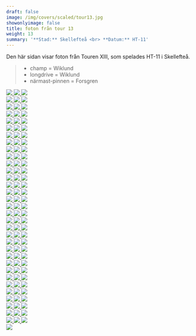 ```yaml
---  
draft: false  
image: /img/covers/scaled/tour13.jpg  
showonlyimage: false  
title: foton från tour 13  
weight: 13  
summary: '**Stad:** Skellefteå <br> **Datum:** HT-11'  
---
```


Den här sidan visar foton från Touren XIII, som spelades HT-11 i
Skellefteå.

> -   champ = Wiklund  
> -   longdrive = Wiklund  
> -   närmast-pinnen = Forsgren

<div class="col-md-8"> <div class="row">  
<a href="/img/tour13/scaled/001.JPG" data-toggle="lightbox" data-gallery="example-gallery" class="col-sm-4">
<img src="/img/tour13/thumbs/001.JPG" class="img-fluid"> </a>  
<a href="/img/tour13/scaled/002.JPG" data-toggle="lightbox" data-gallery="example-gallery" class="col-sm-4">
<img src="/img/tour13/thumbs/002.JPG" class="img-fluid"> </a>  
<a href="/img/tour13/scaled/003.JPG" data-toggle="lightbox" data-gallery="example-gallery" class="col-sm-4">
<img src="/img/tour13/thumbs/003.JPG" class="img-fluid"> </a> </div>
<div class="row">  
<a href="/img/tour13/scaled/004.JPG" data-toggle="lightbox" data-gallery="example-gallery" class="col-sm-4">
<img src="/img/tour13/thumbs/004.JPG" class="img-fluid"> </a>  
<a href="/img/tour13/scaled/005.JPG" data-toggle="lightbox" data-gallery="example-gallery" class="col-sm-4">
<img src="/img/tour13/thumbs/005.JPG" class="img-fluid"> </a>  
<a href="/img/tour13/scaled/006.JPG" data-toggle="lightbox" data-gallery="example-gallery" class="col-sm-4">
<img src="/img/tour13/thumbs/006.JPG" class="img-fluid"> </a> </div>
<div class="row">  
<a href="/img/tour13/scaled/007.JPG" data-toggle="lightbox" data-gallery="example-gallery" class="col-sm-4">
<img src="/img/tour13/thumbs/007.JPG" class="img-fluid"> </a>  
<a href="/img/tour13/scaled/008.JPG" data-toggle="lightbox" data-gallery="example-gallery" class="col-sm-4">
<img src="/img/tour13/thumbs/008.JPG" class="img-fluid"> </a>  
<a href="/img/tour13/scaled/009.JPG" data-toggle="lightbox" data-gallery="example-gallery" class="col-sm-4">
<img src="/img/tour13/thumbs/009.JPG" class="img-fluid"> </a> </div>
<div class="row">  
<a href="/img/tour13/scaled/010.JPG" data-toggle="lightbox" data-gallery="example-gallery" class="col-sm-4">
<img src="/img/tour13/thumbs/010.JPG" class="img-fluid"> </a>  
<a href="/img/tour13/scaled/011.JPG" data-toggle="lightbox" data-gallery="example-gallery" class="col-sm-4">
<img src="/img/tour13/thumbs/011.JPG" class="img-fluid"> </a>  
<a href="/img/tour13/scaled/012.JPG" data-toggle="lightbox" data-gallery="example-gallery" class="col-sm-4">
<img src="/img/tour13/thumbs/012.JPG" class="img-fluid"> </a> </div>
<div class="row">  
<a href="/img/tour13/scaled/013.JPG" data-toggle="lightbox" data-gallery="example-gallery" class="col-sm-4">
<img src="/img/tour13/thumbs/013.JPG" class="img-fluid"> </a>  
<a href="/img/tour13/scaled/014.JPG" data-toggle="lightbox" data-gallery="example-gallery" class="col-sm-4">
<img src="/img/tour13/thumbs/014.JPG" class="img-fluid"> </a>  
<a href="/img/tour13/scaled/015.JPG" data-toggle="lightbox" data-gallery="example-gallery" class="col-sm-4">
<img src="/img/tour13/thumbs/015.JPG" class="img-fluid"> </a> </div>
<div class="row">  
<a href="/img/tour13/scaled/016.JPG" data-toggle="lightbox" data-gallery="example-gallery" class="col-sm-4">
<img src="/img/tour13/thumbs/016.JPG" class="img-fluid"> </a>  
<a href="/img/tour13/scaled/017.JPG" data-toggle="lightbox" data-gallery="example-gallery" class="col-sm-4">
<img src="/img/tour13/thumbs/017.JPG" class="img-fluid"> </a>  
<a href="/img/tour13/scaled/018.JPG" data-toggle="lightbox" data-gallery="example-gallery" class="col-sm-4">
<img src="/img/tour13/thumbs/018.JPG" class="img-fluid"> </a> </div>
<div class="row">  
<a href="/img/tour13/scaled/019.JPG" data-toggle="lightbox" data-gallery="example-gallery" class="col-sm-4">
<img src="/img/tour13/thumbs/019.JPG" class="img-fluid"> </a>  
<a href="/img/tour13/scaled/020.JPG" data-toggle="lightbox" data-gallery="example-gallery" class="col-sm-4">
<img src="/img/tour13/thumbs/020.JPG" class="img-fluid"> </a>  
<a href="/img/tour13/scaled/021.JPG" data-toggle="lightbox" data-gallery="example-gallery" class="col-sm-4">
<img src="/img/tour13/thumbs/021.JPG" class="img-fluid"> </a> </div>
<div class="row">  
<a href="/img/tour13/scaled/022.JPG" data-toggle="lightbox" data-gallery="example-gallery" class="col-sm-4">
<img src="/img/tour13/thumbs/022.JPG" class="img-fluid"> </a>  
<a href="/img/tour13/scaled/023.JPG" data-toggle="lightbox" data-gallery="example-gallery" class="col-sm-4">
<img src="/img/tour13/thumbs/023.JPG" class="img-fluid"> </a>  
<a href="/img/tour13/scaled/024.JPG" data-toggle="lightbox" data-gallery="example-gallery" class="col-sm-4">
<img src="/img/tour13/thumbs/024.JPG" class="img-fluid"> </a> </div>
<div class="row">  
<a href="/img/tour13/scaled/025.JPG" data-toggle="lightbox" data-gallery="example-gallery" class="col-sm-4">
<img src="/img/tour13/thumbs/025.JPG" class="img-fluid"> </a>  
<a href="/img/tour13/scaled/026.JPG" data-toggle="lightbox" data-gallery="example-gallery" class="col-sm-4">
<img src="/img/tour13/thumbs/026.JPG" class="img-fluid"> </a>  
<a href="/img/tour13/scaled/027.JPG" data-toggle="lightbox" data-gallery="example-gallery" class="col-sm-4">
<img src="/img/tour13/thumbs/027.JPG" class="img-fluid"> </a> </div>
<div class="row">  
<a href="/img/tour13/scaled/028.JPG" data-toggle="lightbox" data-gallery="example-gallery" class="col-sm-4">
<img src="/img/tour13/thumbs/028.JPG" class="img-fluid"> </a>  
<a href="/img/tour13/scaled/029.JPG" data-toggle="lightbox" data-gallery="example-gallery" class="col-sm-4">
<img src="/img/tour13/thumbs/029.JPG" class="img-fluid"> </a>  
<a href="/img/tour13/scaled/030.JPG" data-toggle="lightbox" data-gallery="example-gallery" class="col-sm-4">
<img src="/img/tour13/thumbs/030.JPG" class="img-fluid"> </a> </div>
<div class="row">  
<a href="/img/tour13/scaled/031.JPG" data-toggle="lightbox" data-gallery="example-gallery" class="col-sm-4">
<img src="/img/tour13/thumbs/031.JPG" class="img-fluid"> </a>  
<a href="/img/tour13/scaled/032.JPG" data-toggle="lightbox" data-gallery="example-gallery" class="col-sm-4">
<img src="/img/tour13/thumbs/032.JPG" class="img-fluid"> </a>  
<a href="/img/tour13/scaled/033.JPG" data-toggle="lightbox" data-gallery="example-gallery" class="col-sm-4">
<img src="/img/tour13/thumbs/033.JPG" class="img-fluid"> </a> </div>
<div class="row">  
<a href="/img/tour13/scaled/034.JPG" data-toggle="lightbox" data-gallery="example-gallery" class="col-sm-4">
<img src="/img/tour13/thumbs/034.JPG" class="img-fluid"> </a>  
<a href="/img/tour13/scaled/035.JPG" data-toggle="lightbox" data-gallery="example-gallery" class="col-sm-4">
<img src="/img/tour13/thumbs/035.JPG" class="img-fluid"> </a>  
<a href="/img/tour13/scaled/036.JPG" data-toggle="lightbox" data-gallery="example-gallery" class="col-sm-4">
<img src="/img/tour13/thumbs/036.JPG" class="img-fluid"> </a> </div>
<div class="row">  
<a href="/img/tour13/scaled/037.JPG" data-toggle="lightbox" data-gallery="example-gallery" class="col-sm-4">
<img src="/img/tour13/thumbs/037.JPG" class="img-fluid"> </a>  
<a href="/img/tour13/scaled/038.JPG" data-toggle="lightbox" data-gallery="example-gallery" class="col-sm-4">
<img src="/img/tour13/thumbs/038.JPG" class="img-fluid"> </a>  
<a href="/img/tour13/scaled/039.JPG" data-toggle="lightbox" data-gallery="example-gallery" class="col-sm-4">
<img src="/img/tour13/thumbs/039.JPG" class="img-fluid"> </a> </div>
<div class="row">  
<a href="/img/tour13/scaled/040.JPG" data-toggle="lightbox" data-gallery="example-gallery" class="col-sm-4">
<img src="/img/tour13/thumbs/040.JPG" class="img-fluid"> </a>  
<a href="/img/tour13/scaled/041.JPG" data-toggle="lightbox" data-gallery="example-gallery" class="col-sm-4">
<img src="/img/tour13/thumbs/041.JPG" class="img-fluid"> </a>  
<a href="/img/tour13/scaled/042.JPG" data-toggle="lightbox" data-gallery="example-gallery" class="col-sm-4">
<img src="/img/tour13/thumbs/042.JPG" class="img-fluid"> </a> </div>
<div class="row">  
<a href="/img/tour13/scaled/043.JPG" data-toggle="lightbox" data-gallery="example-gallery" class="col-sm-4">
<img src="/img/tour13/thumbs/043.JPG" class="img-fluid"> </a>  
<a href="/img/tour13/scaled/044.JPG" data-toggle="lightbox" data-gallery="example-gallery" class="col-sm-4">
<img src="/img/tour13/thumbs/044.JPG" class="img-fluid"> </a>  
<a href="/img/tour13/scaled/045.JPG" data-toggle="lightbox" data-gallery="example-gallery" class="col-sm-4">
<img src="/img/tour13/thumbs/045.JPG" class="img-fluid"> </a> </div>
<div class="row">  
<a href="/img/tour13/scaled/046.JPG" data-toggle="lightbox" data-gallery="example-gallery" class="col-sm-4">
<img src="/img/tour13/thumbs/046.JPG" class="img-fluid"> </a>  
<a href="/img/tour13/scaled/047.JPG" data-toggle="lightbox" data-gallery="example-gallery" class="col-sm-4">
<img src="/img/tour13/thumbs/047.JPG" class="img-fluid"> </a>  
<a href="/img/tour13/scaled/048.JPG" data-toggle="lightbox" data-gallery="example-gallery" class="col-sm-4">
<img src="/img/tour13/thumbs/048.JPG" class="img-fluid"> </a> </div>
<div class="row">  
<a href="/img/tour13/scaled/049.JPG" data-toggle="lightbox" data-gallery="example-gallery" class="col-sm-4">
<img src="/img/tour13/thumbs/049.JPG" class="img-fluid"> </a>  
<a href="/img/tour13/scaled/050.JPG" data-toggle="lightbox" data-gallery="example-gallery" class="col-sm-4">
<img src="/img/tour13/thumbs/050.JPG" class="img-fluid"> </a>  
<a href="/img/tour13/scaled/051.JPG" data-toggle="lightbox" data-gallery="example-gallery" class="col-sm-4">
<img src="/img/tour13/thumbs/051.JPG" class="img-fluid"> </a> </div>
<div class="row">  
<a href="/img/tour13/scaled/052.JPG" data-toggle="lightbox" data-gallery="example-gallery" class="col-sm-4">
<img src="/img/tour13/thumbs/052.JPG" class="img-fluid"> </a>  
<a href="/img/tour13/scaled/053.JPG" data-toggle="lightbox" data-gallery="example-gallery" class="col-sm-4">
<img src="/img/tour13/thumbs/053.JPG" class="img-fluid"> </a>  
<a href="/img/tour13/scaled/054.JPG" data-toggle="lightbox" data-gallery="example-gallery" class="col-sm-4">
<img src="/img/tour13/thumbs/054.JPG" class="img-fluid"> </a> </div>
<div class="row">  
<a href="/img/tour13/scaled/055.JPG" data-toggle="lightbox" data-gallery="example-gallery" class="col-sm-4">
<img src="/img/tour13/thumbs/055.JPG" class="img-fluid"> </a>  
<a href="/img/tour13/scaled/056.JPG" data-toggle="lightbox" data-gallery="example-gallery" class="col-sm-4">
<img src="/img/tour13/thumbs/056.JPG" class="img-fluid"> </a>  
<a href="/img/tour13/scaled/057.JPG" data-toggle="lightbox" data-gallery="example-gallery" class="col-sm-4">
<img src="/img/tour13/thumbs/057.JPG" class="img-fluid"> </a> </div>
<div class="row">  
<a href="/img/tour13/scaled/058.JPG" data-toggle="lightbox" data-gallery="example-gallery" class="col-sm-4">
<img src="/img/tour13/thumbs/058.JPG" class="img-fluid"> </a>  
<a href="/img/tour13/scaled/059.JPG" data-toggle="lightbox" data-gallery="example-gallery" class="col-sm-4">
<img src="/img/tour13/thumbs/059.JPG" class="img-fluid"> </a>  
<a href="/img/tour13/scaled/060.JPG" data-toggle="lightbox" data-gallery="example-gallery" class="col-sm-4">
<img src="/img/tour13/thumbs/060.JPG" class="img-fluid"> </a> </div>
<div class="row">  
<a href="/img/tour13/scaled/061.JPG" data-toggle="lightbox" data-gallery="example-gallery" class="col-sm-4">
<img src="/img/tour13/thumbs/061.JPG" class="img-fluid"> </a>  
<a href="/img/tour13/scaled/062.JPG" data-toggle="lightbox" data-gallery="example-gallery" class="col-sm-4">
<img src="/img/tour13/thumbs/062.JPG" class="img-fluid"> </a>  
<a href="/img/tour13/scaled/063.JPG" data-toggle="lightbox" data-gallery="example-gallery" class="col-sm-4">
<img src="/img/tour13/thumbs/063.JPG" class="img-fluid"> </a> </div>
<div class="row">  
<a href="/img/tour13/scaled/064.JPG" data-toggle="lightbox" data-gallery="example-gallery" class="col-sm-4">
<img src="/img/tour13/thumbs/064.JPG" class="img-fluid"> </a>  
<a href="/img/tour13/scaled/065.JPG" data-toggle="lightbox" data-gallery="example-gallery" class="col-sm-4">
<img src="/img/tour13/thumbs/065.JPG" class="img-fluid"> </a>  
<a href="/img/tour13/scaled/066.JPG" data-toggle="lightbox" data-gallery="example-gallery" class="col-sm-4">
<img src="/img/tour13/thumbs/066.JPG" class="img-fluid"> </a> </div>
<div class="row">  
<a href="/img/tour13/scaled/067.JPG" data-toggle="lightbox" data-gallery="example-gallery" class="col-sm-4">
<img src="/img/tour13/thumbs/067.JPG" class="img-fluid"> </a>  
<a href="/img/tour13/scaled/068.JPG" data-toggle="lightbox" data-gallery="example-gallery" class="col-sm-4">
<img src="/img/tour13/thumbs/068.JPG" class="img-fluid"> </a>  
<a href="/img/tour13/scaled/069.JPG" data-toggle="lightbox" data-gallery="example-gallery" class="col-sm-4">
<img src="/img/tour13/thumbs/069.JPG" class="img-fluid"> </a> </div>
<div class="row">  
<a href="/img/tour13/scaled/070.JPG" data-toggle="lightbox" data-gallery="example-gallery" class="col-sm-4">
<img src="/img/tour13/thumbs/070.JPG" class="img-fluid"> </a>  
<a href="/img/tour13/scaled/071.JPG" data-toggle="lightbox" data-gallery="example-gallery" class="col-sm-4">
<img src="/img/tour13/thumbs/071.JPG" class="img-fluid"> </a>  
<a href="/img/tour13/scaled/072.JPG" data-toggle="lightbox" data-gallery="example-gallery" class="col-sm-4">
<img src="/img/tour13/thumbs/072.JPG" class="img-fluid"> </a> </div>
<div class="row">  
<a href="/img/tour13/scaled/073.JPG" data-toggle="lightbox" data-gallery="example-gallery" class="col-sm-4">
<img src="/img/tour13/thumbs/073.JPG" class="img-fluid"> </a>  
<a href="/img/tour13/scaled/074.JPG" data-toggle="lightbox" data-gallery="example-gallery" class="col-sm-4">
<img src="/img/tour13/thumbs/074.JPG" class="img-fluid"> </a>  
<a href="/img/tour13/scaled/075.JPG" data-toggle="lightbox" data-gallery="example-gallery" class="col-sm-4">
<img src="/img/tour13/thumbs/075.JPG" class="img-fluid"> </a> </div>
<div class="row">  
<a href="/img/tour13/scaled/076.JPG" data-toggle="lightbox" data-gallery="example-gallery" class="col-sm-4">
<img src="/img/tour13/thumbs/076.JPG" class="img-fluid"> </a>  
<a href="/img/tour13/scaled/077.JPG" data-toggle="lightbox" data-gallery="example-gallery" class="col-sm-4">
<img src="/img/tour13/thumbs/077.JPG" class="img-fluid"> </a>  
<a href="/img/tour13/scaled/078.JPG" data-toggle="lightbox" data-gallery="example-gallery" class="col-sm-4">
<img src="/img/tour13/thumbs/078.JPG" class="img-fluid"> </a> </div>
<div class="row">  
<a href="/img/tour13/scaled/079.JPG" data-toggle="lightbox" data-gallery="example-gallery" class="col-sm-4">
<img src="/img/tour13/thumbs/079.JPG" class="img-fluid"> </a>  
<a href="/img/tour13/scaled/080.JPG" data-toggle="lightbox" data-gallery="example-gallery" class="col-sm-4">
<img src="/img/tour13/thumbs/080.JPG" class="img-fluid"> </a>  
<a href="/img/tour13/scaled/081.JPG" data-toggle="lightbox" data-gallery="example-gallery" class="col-sm-4">
<img src="/img/tour13/thumbs/081.JPG" class="img-fluid"> </a> </div>
<div class="row">  
<a href="/img/tour13/scaled/082.JPG" data-toggle="lightbox" data-gallery="example-gallery" class="col-sm-4">
<img src="/img/tour13/thumbs/082.JPG" class="img-fluid"> </a>  
<a href="/img/tour13/scaled/083.JPG" data-toggle="lightbox" data-gallery="example-gallery" class="col-sm-4">
<img src="/img/tour13/thumbs/083.JPG" class="img-fluid"> </a>  
<a href="/img/tour13/scaled/084.JPG" data-toggle="lightbox" data-gallery="example-gallery" class="col-sm-4">
<img src="/img/tour13/thumbs/084.JPG" class="img-fluid"> </a> </div>
<div class="row">  
<a href="/img/tour13/scaled/085.JPG" data-toggle="lightbox" data-gallery="example-gallery" class="col-sm-4">
<img src="/img/tour13/thumbs/085.JPG" class="img-fluid"> </a>  
<a href="/img/tour13/scaled/086.JPG" data-toggle="lightbox" data-gallery="example-gallery" class="col-sm-4">
<img src="/img/tour13/thumbs/086.JPG" class="img-fluid"> </a>  
<a href="/img/tour13/scaled/087.JPG" data-toggle="lightbox" data-gallery="example-gallery" class="col-sm-4">
<img src="/img/tour13/thumbs/087.JPG" class="img-fluid"> </a> </div>
<div class="row">  
<a href="/img/tour13/scaled/088.JPG" data-toggle="lightbox" data-gallery="example-gallery" class="col-sm-4">
<img src="/img/tour13/thumbs/088.JPG" class="img-fluid"> </a>  
<a href="/img/tour13/scaled/089.JPG" data-toggle="lightbox" data-gallery="example-gallery" class="col-sm-4">
<img src="/img/tour13/thumbs/089.JPG" class="img-fluid"> </a>  
<a href="/img/tour13/scaled/090.JPG" data-toggle="lightbox" data-gallery="example-gallery" class="col-sm-4">
<img src="/img/tour13/thumbs/090.JPG" class="img-fluid"> </a> </div>
<div class="row">  
<a href="/img/tour13/scaled/091.JPG" data-toggle="lightbox" data-gallery="example-gallery" class="col-sm-4">
<img src="/img/tour13/thumbs/091.JPG" class="img-fluid"> </a>  
<a href="/img/tour13/scaled/092.JPG" data-toggle="lightbox" data-gallery="example-gallery" class="col-sm-4">
<img src="/img/tour13/thumbs/092.JPG" class="img-fluid"> </a>  
<a href="/img/tour13/scaled/093.JPG" data-toggle="lightbox" data-gallery="example-gallery" class="col-sm-4">
<img src="/img/tour13/thumbs/093.JPG" class="img-fluid"> </a> </div>
<div class="row">  
<a href="/img/tour13/scaled/094.JPG" data-toggle="lightbox" data-gallery="example-gallery" class="col-sm-4">
<img src="/img/tour13/thumbs/094.JPG" class="img-fluid"> </a>  
<a href="/img/tour13/scaled/095.JPG" data-toggle="lightbox" data-gallery="example-gallery" class="col-sm-4">
<img src="/img/tour13/thumbs/095.JPG" class="img-fluid"> </a>  
<a href="/img/tour13/scaled/096.JPG" data-toggle="lightbox" data-gallery="example-gallery" class="col-sm-4">
<img src="/img/tour13/thumbs/096.JPG" class="img-fluid"> </a> </div>
<div class="row">  
<a href="/img/tour13/scaled/097.JPG" data-toggle="lightbox" data-gallery="example-gallery" class="col-sm-4">
<img src="/img/tour13/thumbs/097.JPG" class="img-fluid"> </a>  
<a href="/img/tour13/scaled/098.JPG" data-toggle="lightbox" data-gallery="example-gallery" class="col-sm-4">
<img src="/img/tour13/thumbs/098.JPG" class="img-fluid"> </a>  
<a href="/img/tour13/scaled/099.JPG" data-toggle="lightbox" data-gallery="example-gallery" class="col-sm-4">
<img src="/img/tour13/thumbs/099.JPG" class="img-fluid"> </a> </div>
<div class="row">  
<a href="/img/tour13/scaled/100.JPG" data-toggle="lightbox" data-gallery="example-gallery" class="col-sm-4">
<img src="/img/tour13/thumbs/100.JPG" class="img-fluid"> </a> </div>
</div>

